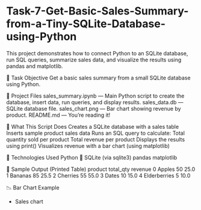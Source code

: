# Task-7-Get-Basic-Sales-Summary-from-a-Tiny-SQLite-Database-using-Python
This project demonstrates how to connect Python to an SQLite database, run SQL queries, summarize sales data, and visualize the results using pandas and matplotlib.

🚀 Task Objective
Get a basic sales summary from a small SQLite database using Python.

📁 Project Files
sales_summary.ipynb — Main Python script to create the database, insert data, run queries, and display results.
sales_data.db — SQLite database file.
sales_chart.png — Bar chart showing revenue by product.
README.md — You’re reading it!

🧠 What This Script Does
Creates a SQLite database with a sales table
Inserts sample product sales data
Runs an SQL query to calculate:
Total quantity sold per product
Total revenue per product
Displays the results using print()
Visualizes revenue with a bar chart (using matplotlib)

🔧 Technologies Used
Python 🐍
SQLite (via sqlite3)
pandas
matplotlib

📌 Sample Output (Printed Table)
        product  total_qty  revenue
0        Apples         50     25.0
1       Bananas         85     25.5
2      Cherries         55     55.0
3         Dates         10     15.0
4  Elderberries          5     10.0

📉 Bar Chart Example
 - Sales chart
